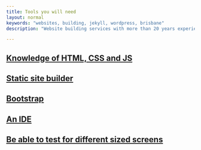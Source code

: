 ```yaml
---
title: Tools you will need
layout: normal
keywords: "websites, building, jekyll, wordpress, brisbane"
description: "Website building services with more than 20 years experience based in Brisbane, Australia"

---
```

<div class="container justify-content-center">
<div class="row">
<div class="col-12 mb-1">
<h2> <a href="knowledge.html">Knowledge of HTML, CSS and JS</a></h2>
<h2> <a href="static_site_builder.html">Static site builder</a></h2>
<h2> <a href="bootstrap.html">Bootstrap</a></h2>
<h2> <a href="ide.html">An IDE</a></h2>
<h2> <a href="">Be able to test for different sized screens</a></h2>
</div><!-- end col -->
</div><!-- end row -->
</div><!-- end container -->
